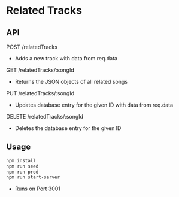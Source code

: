 # Related Tracks

## API

POST /relatedTracks
- Adds a new track with data from req.data

GET /relatedTracks/:songId
- Returns the JSON objects of all related songs

PUT /relatedTracks/:songId
- Updates database entry for the given ID with data from req.data

DELETE /relatedTracks/:songId
- Deletes the database entry for the given ID

## Usage
```sh
npm install
npm run seed
npm run prod
npm run start-server
```
- Runs on Port 3001